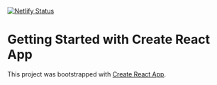 [![Netlify Status](https://api.netlify.com/api/v1/badges/326d7409-cafa-4c5e-9a75-4a4306c2cd67/deploy-status)](https://app.netlify.com/sites/hk-temple-library/deploys)

# Getting Started with Create React App

This project was bootstrapped with [Create React App](https://github.com/facebook/create-react-app).
